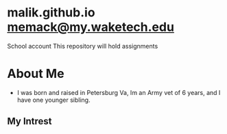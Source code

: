 # malik.github.io memack@my.waketech.edu
School account 
This repository will hold assignments
# About Me 
- I was born and raised in Petersburg Va, Im an Army vet of 6 years, and I have one younger sibling.
## My Intrest